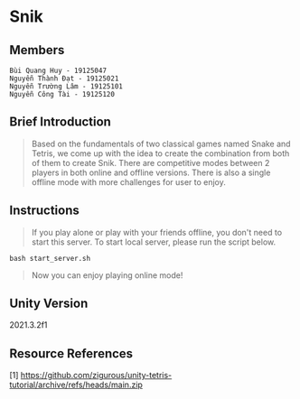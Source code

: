 # Snik

## Members
```
Bùi Quang Huy - 19125047
Nguyễn Thành Đạt - 19125021
Nguyễn Trường Lâm - 19125101
Nguyễn Công Tài	- 19125120
```

## Brief Introduction
> Based on the fundamentals of two classical games named Snake and Tetris, we come up with the idea to create the combination from both of them to create Snik.
> There are competitive modes between 2 players in both online and offline versions. There is also a single offline mode with more challenges for user to enjoy.

## Instructions
> If you play alone or play with your friends offline, you don't need to start this server.
> To start local server, please run the script below.
```
bash start_server.sh
```
> Now you can enjoy playing online mode!

## Unity Version
2021.3.2f1

## Resource References
[1] https://github.com/zigurous/unity-tetris-tutorial/archive/refs/heads/main.zip
